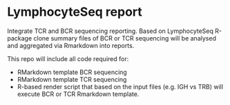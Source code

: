 # LymphocyteSeq report
Integrate TCR and BCR sequencing reporting. Based on LymphocyteSeq R-package clone summary files of BCR or TCR sequencing will be analysed and aggregated via Rmarkdown into reports.

This repo will include all code required for: 
* RMarkdown template BCR sequencing
* RMarkdown template TCR sequencing
* R-based render script that based on the input files (e.g. IGH vs TRB) will execute BCR or TCR Rmarkdown template.

